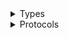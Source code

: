 <details>
<summary>Types</summary>

  - [ServerlessApplicationRepositoryClient](/aws-sdk-swift/reference/0.x/AWSServerlessApplicationRepository/ServerlessApplicationRepositoryClient)
  - [ServerlessApplicationRepositoryClient.ServerlessApplicationRepositoryClientConfiguration](/aws-sdk-swift/reference/0.x/AWSServerlessApplicationRepository/ServerlessApplicationRepositoryClient.ServerlessApplicationRepositoryClientConfiguration)
  - [ServerlessApplicationRepositoryClientLogHandlerFactory](/aws-sdk-swift/reference/0.x/AWSServerlessApplicationRepository/ServerlessApplicationRepositoryClientLogHandlerFactory)
  - [ServerlessApplicationRepositoryClientTypes](/aws-sdk-swift/reference/0.x/AWSServerlessApplicationRepository/ServerlessApplicationRepositoryClientTypes)

</details>

<details>
<summary>Protocols</summary>

  - [ServerlessApplicationRepositoryClientProtocol](/aws-sdk-swift/reference/0.x/AWSServerlessApplicationRepository/ServerlessApplicationRepositoryClientProtocol)

</details>

